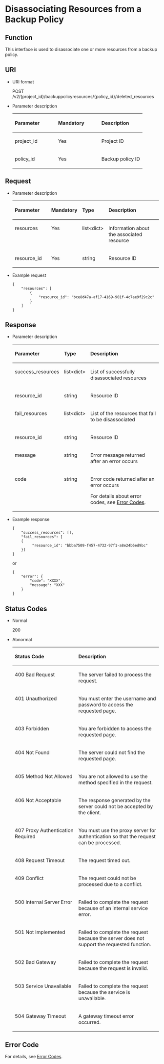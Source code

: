 # Disassociating Resources from a Backup Policy<a name="EN-US_TOPIC_0043410562"></a>

## Function<a name="section63962185"></a>

This interface is used to disassociate one or more resources from a backup policy.

## URI<a name="section38788755"></a>

-   URI format

    POST /v2/\{project\_id\}/backuppolicyresources/\{policy\_id\}/deleted\_resources

-   Parameter description

    <a name="table60344938"></a>
    <table><thead align="left"><tr id="row59011071"><th class="cellrowborder" valign="top" width="33.33333333333333%" id="mcps1.1.4.1.1"><p id="p15167431"><a name="p15167431"></a><a name="p15167431"></a>Parameter</p>
    </th>
    <th class="cellrowborder" valign="top" width="33.33333333333333%" id="mcps1.1.4.1.2"><p id="p20602375"><a name="p20602375"></a><a name="p20602375"></a>Mandatory</p>
    </th>
    <th class="cellrowborder" valign="top" width="33.33333333333333%" id="mcps1.1.4.1.3"><p id="p58179688"><a name="p58179688"></a><a name="p58179688"></a>Description</p>
    </th>
    </tr>
    </thead>
    <tbody><tr id="row14934289"><td class="cellrowborder" valign="top" width="33.33333333333333%" headers="mcps1.1.4.1.1 "><p id="p1717931"><a name="p1717931"></a><a name="p1717931"></a>project_id</p>
    </td>
    <td class="cellrowborder" valign="top" width="33.33333333333333%" headers="mcps1.1.4.1.2 "><p id="p4934750"><a name="p4934750"></a><a name="p4934750"></a>Yes</p>
    </td>
    <td class="cellrowborder" valign="top" width="33.33333333333333%" headers="mcps1.1.4.1.3 "><p id="p64170449"><a name="p64170449"></a><a name="p64170449"></a>Project ID</p>
    </td>
    </tr>
    <tr id="row5830466319813"><td class="cellrowborder" valign="top" width="33.33333333333333%" headers="mcps1.1.4.1.1 "><p id="p2505725719813"><a name="p2505725719813"></a><a name="p2505725719813"></a>policy_id</p>
    </td>
    <td class="cellrowborder" valign="top" width="33.33333333333333%" headers="mcps1.1.4.1.2 "><p id="p1637192319813"><a name="p1637192319813"></a><a name="p1637192319813"></a>Yes</p>
    </td>
    <td class="cellrowborder" valign="top" width="33.33333333333333%" headers="mcps1.1.4.1.3 "><p id="p5105740619813"><a name="p5105740619813"></a><a name="p5105740619813"></a>Backup policy ID</p>
    </td>
    </tr>
    </tbody>
    </table>


## Request<a name="section13554483"></a>

-   Parameter description

    <a name="table48412952"></a>
    <table><thead align="left"><tr id="row28932175"><th class="cellrowborder" valign="top" width="26.697330266973307%" id="mcps1.1.5.1.1"><p id="p61804813"><a name="p61804813"></a><a name="p61804813"></a>Parameter</p>
    </th>
    <th class="cellrowborder" valign="top" width="12.968703129687032%" id="mcps1.1.5.1.2"><p id="p40133923"><a name="p40133923"></a><a name="p40133923"></a>Mandatory</p>
    </th>
    <th class="cellrowborder" valign="top" width="16.35836416358364%" id="mcps1.1.5.1.3"><p id="p14225104112"><a name="p14225104112"></a><a name="p14225104112"></a>Type</p>
    </th>
    <th class="cellrowborder" valign="top" width="43.97560243975603%" id="mcps1.1.5.1.4"><p id="p29622330"><a name="p29622330"></a><a name="p29622330"></a>Description</p>
    </th>
    </tr>
    </thead>
    <tbody><tr id="row50598521"><td class="cellrowborder" valign="top" width="26.697330266973307%" headers="mcps1.1.5.1.1 "><p id="p62709075141636"><a name="p62709075141636"></a><a name="p62709075141636"></a>resources</p>
    </td>
    <td class="cellrowborder" valign="top" width="12.968703129687032%" headers="mcps1.1.5.1.2 "><p id="p46270351141636"><a name="p46270351141636"></a><a name="p46270351141636"></a>Yes</p>
    </td>
    <td class="cellrowborder" valign="top" width="16.35836416358364%" headers="mcps1.1.5.1.3 "><p id="p56910918141636"><a name="p56910918141636"></a><a name="p56910918141636"></a>list&lt;dict&gt;</p>
    </td>
    <td class="cellrowborder" valign="top" width="43.97560243975603%" headers="mcps1.1.5.1.4 "><p id="p46381666141636"><a name="p46381666141636"></a><a name="p46381666141636"></a>Information about the associated resource</p>
    </td>
    </tr>
    <tr id="row21736211"><td class="cellrowborder" valign="top" width="26.697330266973307%" headers="mcps1.1.5.1.1 "><p id="p56476584141636"><a name="p56476584141636"></a><a name="p56476584141636"></a>resource_id</p>
    </td>
    <td class="cellrowborder" valign="top" width="12.968703129687032%" headers="mcps1.1.5.1.2 "><p id="p11200558141636"><a name="p11200558141636"></a><a name="p11200558141636"></a>Yes</p>
    </td>
    <td class="cellrowborder" valign="top" width="16.35836416358364%" headers="mcps1.1.5.1.3 "><p id="p34830005141636"><a name="p34830005141636"></a><a name="p34830005141636"></a>string</p>
    </td>
    <td class="cellrowborder" valign="top" width="43.97560243975603%" headers="mcps1.1.5.1.4 "><p id="p2658148141636"><a name="p2658148141636"></a><a name="p2658148141636"></a>Resource ID</p>
    </td>
    </tr>
    </tbody>
    </table>


-   Example request

    ```
    {
        "resources": [
            {
                "resource_id": "bce8d47a-af17-4169-901f-4c7ae9f29c2c"
            }
        ]
    }
    ```


## Response<a name="section54881489"></a>

-   Parameter description

    <a name="table2553741120254"></a>
    <table><thead align="left"><tr id="row84520220254"><th class="cellrowborder" valign="top" width="29.182918291829186%" id="mcps1.1.4.1.1"><p id="p13266172411430"><a name="p13266172411430"></a><a name="p13266172411430"></a>Parameter</p>
    </th>
    <th class="cellrowborder" valign="top" width="15.471547154715473%" id="mcps1.1.4.1.2"><p id="p112661924124316"><a name="p112661924124316"></a><a name="p112661924124316"></a>Type</p>
    </th>
    <th class="cellrowborder" valign="top" width="55.345534553455344%" id="mcps1.1.4.1.3"><p id="p22662244436"><a name="p22662244436"></a><a name="p22662244436"></a>Description</p>
    </th>
    </tr>
    </thead>
    <tbody><tr id="row894248020254"><td class="cellrowborder" valign="top" width="29.182918291829186%" headers="mcps1.1.4.1.1 "><p id="p66058194175518"><a name="p66058194175518"></a><a name="p66058194175518"></a>success_resources</p>
    </td>
    <td class="cellrowborder" valign="top" width="15.471547154715473%" headers="mcps1.1.4.1.2 "><p id="p46347549175518"><a name="p46347549175518"></a><a name="p46347549175518"></a>list&lt;dict&gt;</p>
    </td>
    <td class="cellrowborder" valign="top" width="55.345534553455344%" headers="mcps1.1.4.1.3 "><p id="p25472099175518"><a name="p25472099175518"></a><a name="p25472099175518"></a>List of successfully disassociated resources</p>
    </td>
    </tr>
    <tr id="row5784910817556"><td class="cellrowborder" valign="top" width="29.182918291829186%" headers="mcps1.1.4.1.1 "><p id="p53393589175518"><a name="p53393589175518"></a><a name="p53393589175518"></a>resource_id</p>
    </td>
    <td class="cellrowborder" valign="top" width="15.471547154715473%" headers="mcps1.1.4.1.2 "><p id="p39485486175518"><a name="p39485486175518"></a><a name="p39485486175518"></a>string</p>
    </td>
    <td class="cellrowborder" valign="top" width="55.345534553455344%" headers="mcps1.1.4.1.3 "><p id="p31870002175518"><a name="p31870002175518"></a><a name="p31870002175518"></a>Resource ID</p>
    </td>
    </tr>
    <tr id="row17830778175510"><td class="cellrowborder" valign="top" width="29.182918291829186%" headers="mcps1.1.4.1.1 "><p id="p12639851175518"><a name="p12639851175518"></a><a name="p12639851175518"></a>fail_resources</p>
    </td>
    <td class="cellrowborder" valign="top" width="15.471547154715473%" headers="mcps1.1.4.1.2 "><p id="p63501382175518"><a name="p63501382175518"></a><a name="p63501382175518"></a>list&lt;dict&gt;</p>
    </td>
    <td class="cellrowborder" valign="top" width="55.345534553455344%" headers="mcps1.1.4.1.3 "><p id="p35977553175518"><a name="p35977553175518"></a><a name="p35977553175518"></a>List of the resources that fail to be disassociated</p>
    </td>
    </tr>
    <tr id="row45118677175514"><td class="cellrowborder" valign="top" width="29.182918291829186%" headers="mcps1.1.4.1.1 "><p id="p57955965175518"><a name="p57955965175518"></a><a name="p57955965175518"></a>resource_id</p>
    </td>
    <td class="cellrowborder" valign="top" width="15.471547154715473%" headers="mcps1.1.4.1.2 "><p id="p23058063175518"><a name="p23058063175518"></a><a name="p23058063175518"></a>string</p>
    </td>
    <td class="cellrowborder" valign="top" width="55.345534553455344%" headers="mcps1.1.4.1.3 "><p id="p89659175518"><a name="p89659175518"></a><a name="p89659175518"></a>Resource ID</p>
    </td>
    </tr>
    <tr id="row4113847020254"><td class="cellrowborder" valign="top" width="29.182918291829186%" headers="mcps1.1.4.1.1 "><p id="p4388173520254"><a name="p4388173520254"></a><a name="p4388173520254"></a>message</p>
    </td>
    <td class="cellrowborder" valign="top" width="15.471547154715473%" headers="mcps1.1.4.1.2 "><p id="p534483917131"><a name="p534483917131"></a><a name="p534483917131"></a>string</p>
    </td>
    <td class="cellrowborder" valign="top" width="55.345534553455344%" headers="mcps1.1.4.1.3 "><p id="p1103955520254"><a name="p1103955520254"></a><a name="p1103955520254"></a>Error message returned after an error occurs</p>
    </td>
    </tr>
    <tr id="row3224713720254"><td class="cellrowborder" valign="top" width="29.182918291829186%" headers="mcps1.1.4.1.1 "><p id="p6188131520254"><a name="p6188131520254"></a><a name="p6188131520254"></a>code</p>
    </td>
    <td class="cellrowborder" valign="top" width="15.471547154715473%" headers="mcps1.1.4.1.2 "><p id="p3027879417131"><a name="p3027879417131"></a><a name="p3027879417131"></a>string</p>
    </td>
    <td class="cellrowborder" valign="top" width="55.345534553455344%" headers="mcps1.1.4.1.3 "><p id="p6179451720254"><a name="p6179451720254"></a><a name="p6179451720254"></a>Error code returned after an error occurs</p>
    <p id="p1927974620254"><a name="p1927974620254"></a><a name="p1927974620254"></a>For details about error codes, see <a href="error-codes.md">Error Codes</a>.</p>
    </td>
    </tr>
    </tbody>
    </table>

-   Example response

    ```
    { 
        "success_resources": [],
        "fail_resources": [ 
        { 
             "resource_id": "bbba7509-f457-4732-97f1-a8e24b6ed9bc" 
        }] 
    }
    ```

    or

    ```
    {
        "error": {
            "code": "XXXX",
            "message": "XXX"
        }
    }
    ```


## Status Codes<a name="section24171358"></a>

-   Normal

    200

-   Abnormal

    <a name="table51230787"></a>
    <table><thead align="left"><tr id="row60503138"><th class="cellrowborder" valign="top" width="43.419999999999995%" id="mcps1.1.3.1.1"><p id="p1807185"><a name="p1807185"></a><a name="p1807185"></a>Status Code</p>
    </th>
    <th class="cellrowborder" valign="top" width="56.58%" id="mcps1.1.3.1.2"><p id="p12164329"><a name="p12164329"></a><a name="p12164329"></a>Description</p>
    </th>
    </tr>
    </thead>
    <tbody><tr id="row45786577"><td class="cellrowborder" valign="top" width="43.419999999999995%" headers="mcps1.1.3.1.1 "><p id="p17725233"><a name="p17725233"></a><a name="p17725233"></a>400 Bad Request</p>
    </td>
    <td class="cellrowborder" valign="top" width="56.58%" headers="mcps1.1.3.1.2 "><p id="p26457778"><a name="p26457778"></a><a name="p26457778"></a>The server failed to process the request.</p>
    </td>
    </tr>
    <tr id="row36793414"><td class="cellrowborder" valign="top" width="43.419999999999995%" headers="mcps1.1.3.1.1 "><p id="p27476571"><a name="p27476571"></a><a name="p27476571"></a>401 Unauthorized</p>
    </td>
    <td class="cellrowborder" valign="top" width="56.58%" headers="mcps1.1.3.1.2 "><p id="p11009764"><a name="p11009764"></a><a name="p11009764"></a>You must enter the username and password to access the requested page.</p>
    </td>
    </tr>
    <tr id="row31979016"><td class="cellrowborder" valign="top" width="43.419999999999995%" headers="mcps1.1.3.1.1 "><p id="p40163483"><a name="p40163483"></a><a name="p40163483"></a>403 Forbidden</p>
    </td>
    <td class="cellrowborder" valign="top" width="56.58%" headers="mcps1.1.3.1.2 "><p id="p32016662"><a name="p32016662"></a><a name="p32016662"></a>You are forbidden to access the requested page.</p>
    </td>
    </tr>
    <tr id="row4499052116376"><td class="cellrowborder" valign="top" width="43.419999999999995%" headers="mcps1.1.3.1.1 "><p id="p2035357816376"><a name="p2035357816376"></a><a name="p2035357816376"></a>404 Not Found</p>
    </td>
    <td class="cellrowborder" valign="top" width="56.58%" headers="mcps1.1.3.1.2 "><p id="p3802708716376"><a name="p3802708716376"></a><a name="p3802708716376"></a>The server could not find the requested page.</p>
    </td>
    </tr>
    <tr id="row8462523163725"><td class="cellrowborder" valign="top" width="43.419999999999995%" headers="mcps1.1.3.1.1 "><p id="p14375766163725"><a name="p14375766163725"></a><a name="p14375766163725"></a>405 Method Not Allowed</p>
    </td>
    <td class="cellrowborder" valign="top" width="56.58%" headers="mcps1.1.3.1.2 "><p id="p23586373163725"><a name="p23586373163725"></a><a name="p23586373163725"></a>You are not allowed to use the method specified in the request.</p>
    </td>
    </tr>
    <tr id="row60343628163758"><td class="cellrowborder" valign="top" width="43.419999999999995%" headers="mcps1.1.3.1.1 "><p id="p55995701163758"><a name="p55995701163758"></a><a name="p55995701163758"></a>406 Not Acceptable</p>
    </td>
    <td class="cellrowborder" valign="top" width="56.58%" headers="mcps1.1.3.1.2 "><p id="p39357967163758"><a name="p39357967163758"></a><a name="p39357967163758"></a>The response generated by the server could not be accepted by the client.</p>
    </td>
    </tr>
    <tr id="row32079544163754"><td class="cellrowborder" valign="top" width="43.419999999999995%" headers="mcps1.1.3.1.1 "><p id="p48306260163754"><a name="p48306260163754"></a><a name="p48306260163754"></a>407 Proxy Authentication Required</p>
    </td>
    <td class="cellrowborder" valign="top" width="56.58%" headers="mcps1.1.3.1.2 "><p id="p20492948163754"><a name="p20492948163754"></a><a name="p20492948163754"></a>You must use the proxy server for authentication so that the request can be processed.</p>
    </td>
    </tr>
    <tr id="row28680770163738"><td class="cellrowborder" valign="top" width="43.419999999999995%" headers="mcps1.1.3.1.1 "><p id="p41441040163738"><a name="p41441040163738"></a><a name="p41441040163738"></a>408 Request Timeout</p>
    </td>
    <td class="cellrowborder" valign="top" width="56.58%" headers="mcps1.1.3.1.2 "><p id="p1281119163738"><a name="p1281119163738"></a><a name="p1281119163738"></a>The request timed out.</p>
    </td>
    </tr>
    <tr id="row65552906164354"><td class="cellrowborder" valign="top" width="43.419999999999995%" headers="mcps1.1.3.1.1 "><p id="p8185203164354"><a name="p8185203164354"></a><a name="p8185203164354"></a>409 Conflict</p>
    </td>
    <td class="cellrowborder" valign="top" width="56.58%" headers="mcps1.1.3.1.2 "><p id="p59021712164354"><a name="p59021712164354"></a><a name="p59021712164354"></a>The request could not be processed due to a conflict.</p>
    </td>
    </tr>
    <tr id="row19714506"><td class="cellrowborder" valign="top" width="43.419999999999995%" headers="mcps1.1.3.1.1 "><p id="p53371190"><a name="p53371190"></a><a name="p53371190"></a>500 Internal Server Error</p>
    </td>
    <td class="cellrowborder" valign="top" width="56.58%" headers="mcps1.1.3.1.2 "><p id="p28099101"><a name="p28099101"></a><a name="p28099101"></a>Failed to complete the request because of an internal service error.</p>
    </td>
    </tr>
    <tr id="row32688750164938"><td class="cellrowborder" valign="top" width="43.419999999999995%" headers="mcps1.1.3.1.1 "><p id="p30543097164938"><a name="p30543097164938"></a><a name="p30543097164938"></a>501 Not Implemented</p>
    </td>
    <td class="cellrowborder" valign="top" width="56.58%" headers="mcps1.1.3.1.2 "><p id="p58071768164938"><a name="p58071768164938"></a><a name="p58071768164938"></a>Failed to complete the request because the server does not support the requested function.</p>
    </td>
    </tr>
    <tr id="row11809518164943"><td class="cellrowborder" valign="top" width="43.419999999999995%" headers="mcps1.1.3.1.1 "><p id="p17046908164943"><a name="p17046908164943"></a><a name="p17046908164943"></a>502 Bad Gateway</p>
    </td>
    <td class="cellrowborder" valign="top" width="56.58%" headers="mcps1.1.3.1.2 "><p id="p38622347164943"><a name="p38622347164943"></a><a name="p38622347164943"></a>Failed to complete the request because the request is invalid.</p>
    </td>
    </tr>
    <tr id="row38399341164956"><td class="cellrowborder" valign="top" width="43.419999999999995%" headers="mcps1.1.3.1.1 "><p id="p23338889164956"><a name="p23338889164956"></a><a name="p23338889164956"></a>503 Service Unavailable</p>
    </td>
    <td class="cellrowborder" valign="top" width="56.58%" headers="mcps1.1.3.1.2 "><p id="p11401882164956"><a name="p11401882164956"></a><a name="p11401882164956"></a>Failed to complete the request because the service is unavailable.</p>
    </td>
    </tr>
    <tr id="row51565323"><td class="cellrowborder" valign="top" width="43.419999999999995%" headers="mcps1.1.3.1.1 "><p id="p16041657"><a name="p16041657"></a><a name="p16041657"></a>504 Gateway Timeout</p>
    </td>
    <td class="cellrowborder" valign="top" width="56.58%" headers="mcps1.1.3.1.2 "><p id="p24305815"><a name="p24305815"></a><a name="p24305815"></a>A gateway timeout error occurred.</p>
    </td>
    </tr>
    </tbody>
    </table>


## Error Code<a name="section1362310255432"></a>

For details, see  [Error Codes](error-codes.md).

